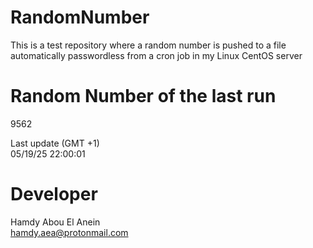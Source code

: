 # RandomNumber    
This is a test repository where a random number is pushed to a file automatically passwordless from a cron job in my Linux CentOS server    
# Random Number of the last run   
9562
      
Last update (GMT +1)    
05/19/25 22:00:01
# Developer    
Hamdy Abou El Anein   
hamdy.aea@protonmail.com
